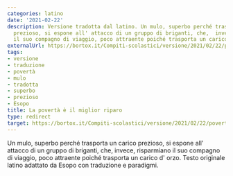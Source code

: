 ```yaml
---
categories: latino
date: '2021-02-22'
description: Versione tradotta dal latino. Un mulo, superbo perché trasporta un carico
  prezioso, si espone all' attacco di un gruppo di briganti, che,  invece, risparmiano
  il suo compagno di viaggio, poco attraente poiché trasporta un carico d' orzo.
externalUrl: https://bortox.it/Compiti-scolastici/versione/2021/02/22/poverta-miglior-riparo.html
tags:
- versione
- traduzione
- povertà
- mulo
- tradotta
- superbo
- prezioso
- Esopo
title: La povertà è il miglior riparo
type: redirect
target: https://bortox.it/Compiti-scolastici/versione/2021/02/22/poverta-miglior-riparo.html
---
```


Un mulo, superbo perché trasporta un carico
  prezioso, si espone all' attacco di un gruppo di briganti, che,  invece, risparmiano il suo compagno di viaggio, poco attraente poiché trasporta un carico d' orzo.
Testo originale latino adattato da Esopo con traduzione e paradigmi. 